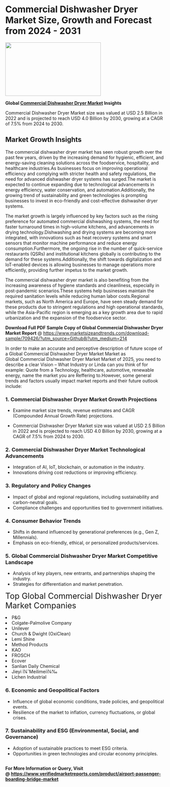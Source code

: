 <H1>Commercial Dishwasher Dryer Market Size, Growth and Forecast from 2024 - 2031</H1><img class="aligncenter size-medium wp-image-584254" src="https://thirdeyenews.in/wp-content/uploads/2024/09/Global-Market-Research-300x168.jpeg" alt="" width="300" height="168" /><p><strong>Global&nbsp;<a href="https://www.marketsizeandtrends.com/download-sample/709426/?utm_source=Github8j?utm_medium=214">Commercial Dishwasher Dryer Market</a> Insights</strong></p><p>Commercial Dishwasher Dryer Market size was valued at USD 2.5 Billion in 2022 and is projected to reach USD 4.0 Billion by 2030, growing at a CAGR of 7.5% from 2024 to 2030.</p><p><h2>Market Growth Insights</h2> <p>The commercial dishwasher dryer market has seen robust growth over the past few years, driven by the increasing demand for hygienic, efficient, and energy-saving cleaning solutions across the foodservice, hospitality, and healthcare industries.As businesses focus on improving operational efficiency and complying with stricter health and safety regulations, the need for advanced dishwasher dryer systems has surged.The market is expected to continue expanding due to technological advancements in energy efficiency, water conservation, and automation.Additionally, the growing trend of sustainability and green technologies is prompting businesses to invest in eco-friendly and cost-effective dishwasher dryer systems.</p> <p>The market growth is largely influenced by key factors such as the rising preference for automated commercial dishwashing systems, the need for faster turnaround times in high-volume kitchens, and advancements in drying technology.Dishwashing and drying systems are becoming more integrated, with innovations such as heat recovery systems and smart sensors that monitor machine performance and reduce energy consumption.Furthermore, the ongoing rise in the number of quick-service restaurants (QSRs) and institutional kitchens globally is contributing to the demand for these systems.Additionally, the shift towards digitalization and IoT-enabled devices is allowing businesses to manage operations more efficiently, providing further impetus to the market growth.</p> <p>The commercial dishwasher dryer market is also benefiting from the increasing awareness of hygiene standards and cleanliness, especially in post-pandemic scenarios.These systems help businesses maintain the required sanitation levels while reducing human labor costs.Regional markets, such as North America and Europe, have seen steady demand for these products due to stringent regulations and high operational standards, while the Asia-Pacific region is emerging as a key growth area due to rapid urbanization and the expansion of the foodservice sector.</p> <p><span class=""><strong>Download Full PDF Sample Copy of Global Commercial Dishwasher Dryer Market Report</strong> @ <a href="https://www.marketsizeandtrends.com/download-sample/709426/?utm_source=Github8j?utm_medium=214" target="_blank">https://www.marketsizeandtrends.com/download-sample/709426/?utm_source=Github8j?utm_medium=214</a></span></p><p>In order to make an accurate and perceptive description of future scope of a Global&nbsp;Commercial Dishwasher Dryer Market Market as Global&nbsp;Commercial Dishwasher Dryer Market Market of 2025, you need to describe a clear Vision &ndash; What Industry or Linda can you think of for example: Quote from a Technology, healthcare, automotive, renewable energy, name the market you are Reffering to.However, some general trends and factors usually impact market reports and their future outlook include:</p><h3>1.&nbsp;<strong>Commercial Dishwasher Dryer Market Growth Projections</strong></h3><ul><li>Examine market size trends, revenue estimates and CAGR (Compounded Annual Growth Rate) projections.</li><li><p>Commercial Dishwasher Dryer Market size was valued at USD 2.5 Billion in 2022 and is projected to reach USD 4.0 Billion by 2030, growing at a CAGR of 7.5% from 2024 to 2030.</p></li></ul><h3>2.&nbsp;<strong>Commercial Dishwasher Dryer Market Technological Advancements</strong></h3><ul><li>Integration of AI, IoT, blockchain, or automation in the industry.</li><li>Innovations driving cost reductions or improving efficiency.</li></ul><h3>3.&nbsp;<strong>Regulatory and Policy Changes</strong></h3><ul><li>Impact of global and regional regulations, including sustainability and carbon-neutral goals.</li><li>Compliance challenges and opportunities tied to government initiatives.</li></ul><h3>4.&nbsp;<strong>Consumer Behavior Trends</strong></h3><ul><li>Shifts in demand influenced by generational preferences (e.g., Gen Z, Millennials).</li><li>Emphasis on eco-friendly, ethical, or personalized products/services.</li></ul><h3>5.&nbsp;<strong>Global Commercial Dishwasher Dryer Market Competitive Landscape</strong></h3><ul><li>Analysis of key players, new entrants, and partnerships shaping the industry.</li><li>Strategies for differentiation and market penetration.</li></ul><p data-pm-slice="1 1 []"><span style="color: inherit; font-family: inherit; font-size: 25px;">Top Global Commercial Dishwasher Dryer Market Companies</span></p><div class="" data-test-id=""><p><li>P&G</li><li> Colgate-Palmolive Company</li><li> Unilever</li><li> Church & Dwight (OxiClean)</li><li> Lemi Shine</li><li> Method Products</li><li> KAO</li><li> FROSCH</li><li> Ecover</li><li> Sanlian Daily Chemical</li><li> Jieyi ï¼ˆMeilimeiï¼‰</li><li> Lichen Industrial</li></p></div><h3>6.&nbsp;<strong>Economic and Geopolitical Factors</strong></h3><ul><li>Influence of global economic conditions, trade policies, and geopolitical events.</li><li>Resilience of the market to inflation, currency fluctuations, or global crises.</li></ul><h3>7.&nbsp;<strong>Sustainability and ESG (Environmental, Social, and Governance)</strong></h3><ul><li>Adoption of sustainable practices to meet ESG criteria.</li><li>Opportunities in green technologies and circular economy principles.</li></ul><h2><strong style="font-size: 14px;">For More Information or Query, Visit @&nbsp;</strong><a style="background-color: #ffffff; font-size: 14px;" href="https://www.marketsizeandtrends.com/report/commercial-dishwasher-dryer-market/" target="_blank">https://www.verifiedmarketreports.com/product/airport-passenger-boarding-bridge-market</a></h2>